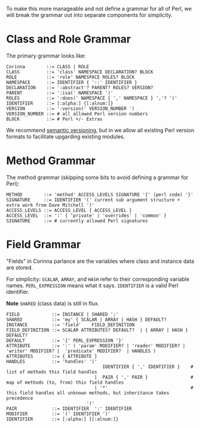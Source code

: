 To make this more manageable and not define a grammar for all of Perl, we will break the grammar out into separate components for simplicity.

# Class and Role Grammar

The primary grammar looks like:

```
Corinna        ::= CLASS | ROLE
CLASS          ::= 'class' NAMESPACE DECLARATION? BLOCK
ROLE           ::= 'role' NAMESPACE ROLES? BLOCK
NAMESPACE      ::= IDENTIFIER { '::' IDENTIFIER } 
DECLARATION    ::= ':abstract'? PARENT? ROLES? VERSION?
PARENT         ::= ':isa(' NAMESPACE ')'
ROLES          ::= ':does(' NAMESPACE { ',' NAMESPACE } ','? ')'
IDENTIFIER     ::= [:alpha:] {[:alnum:]}
VERSION        ::= ':version(' VERSION_NUMBER ')
VERSION_NUMBER ::= # all allowed Perl version numbers
BLOCK          ::= # Perl +/- Extras
```

We recommend [semantic versioning](https://semver.org/), but in we allow all
existing Perl version formats to facilitate upgarding existing modules.

# Method Grammar

The method grammar (skipping some bits to avoid defining a grammar for Perl):

```
METHOD        ::= 'method' ACCESS_LEVELS SIGNATURE '{' (perl code) '}'
SIGNATURE     ::= IDENTIFIER '(' current sub argument structure + extra work from Dave Mitchell ')'
ACCESS_LEVELS ::= ACCESS_LEVEL { ACCESS_LEVEL }
ACCESS_LEVEL  ::= ':' { 'private' | 'overrides' | 'common' }
SIGNATURE     ::= # currently allowed Perl signatures
```

# Field Grammar

"Fields" in Corinna parlance are the variables where class and instance data are stored.

For simplicity: `SCALAR`, `ARRAY`, and `HASH` refer to their corresponding variable names. `PERL_EXPRESSION` means what it says. `IDENTIFIER` is a valid Perl identifier.

**Note** `SHARED` (class data) is still in flux.

```
FIELD            ::= INSTANCE | SHARED ';'
SHARED           ::= 'my' { SCALAR | ARRAY | HASH } DEFAULT?
INSTANCE         ::= 'field'    FIELD_DEFINITION
FIELD_DEFINITION ::= SCALAR ATTRIBUTES? DEFAULT?  | { ARRAY | HASH } DEFAULT? 
DEFAULT          ::= '{' PERL_EXPRESSION '}'
ATTRIBUTE        ::= ':' ( 'param' MODIFIER? | 'reader' MODIFIER? | 'writer' MODIFIER? |  'predicate' MODIFIER?  | HANDLES )
ATTRIBUTES       ::= { ATTRIBUTE }
HANDLES          ::= 'handles' '(' 
                                    IDENTIFIER { ',' IDENTIFIER }    # list of methods this field handles
                                 |  PAIR { ',' PAIR }                # map of methods (to, from) this field handles
                                 | '*'                               # this field handles all unknown methods, but inheritance takes precedence
                              ')'
PAIR             ::= IDENTIFIER  ':' IDENTIFIER
MODIFIER         ::= '(' IDENTIFIER ')'
IDENTIFIER       ::= [:alpha:] {[:alnum:]}
```
